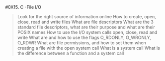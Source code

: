 #0X15. C -File I/O
>Look for the right source of information online
>How to create, open, close, read and write files
>What are file descriptors
>What are the 3 standard file descriptors, what are their purpose and what are their POSIX names
>How to use the I/O system calls open, close, read and write
>What are and how to use the flags O_RDONLY, O_WRONLY, O_RDWR
>What are file permissions, and how to set them when creating a file with the open system call
>What is a system call
>What is the difference between a function and a system call
